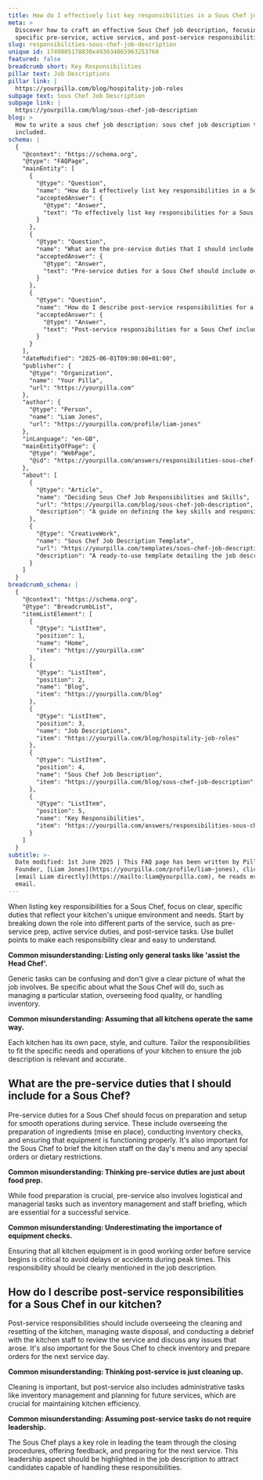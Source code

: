 ```yaml
---
title: How do I effectively list key responsibilities in a Sous Chef job description?
meta: >
  Discover how to craft an effective Sous Chef job description, focusing on
  specific pre-service, active service, and post-service responsibilities.
slug: responsibilities-sous-chef-job-description
unique id: 1749805178830x493034065963253760
featured: false
breadcrumb short: Key Responsibilities
pillar text: Job Descriptions
pillar link: |
  https://yourpilla.com/blog/hospitality-job-roles
subpage text: Sous Chef Job Description
subpage link: |
  https://yourpilla.com/blog/sous-chef-job-description
blog: >
  How to write a sous chef job description: sous chef job description template
  included.
schema: |
  {
    "@context": "https://schema.org",
    "@type": "FAQPage",
    "mainEntity": [
      {
        "@type": "Question",
        "name": "How do I effectively list key responsibilities in a Sous Chef job description?",
        "acceptedAnswer": {
          "@type": "Answer",
          "text": "To effectively list key responsibilities for a Sous Chef, focus on specific duties that reflect your kitchen's unique needs. Break down the role into different service stages such as pre-service preparation, active service duties, and post-service tasks. Clearly detail each responsibility with bullet points, including managing specific stations, overseeing food quality, and handling inventory."
        }
      },
      {
        "@type": "Question",
        "name": "What are the pre-service duties that I should include for a Sous Chef?",
        "acceptedAnswer": {
          "@type": "Answer",
          "text": "Pre-service duties for a Sous Chef should include overseeing the preparation of ingredients (mise en place), conducting inventory checks, and ensuring that kitchen equipment is functioning properly. It's also important for the Sous Chef to brief the kitchen staff on the day's menu and any special orders or dietary restrictions."
        }
      },
      {
        "@type": "Question",
        "name": "How do I describe post-service responsibilities for a Sous Chef in our kitchen?",
        "acceptedAnswer": {
          "@type": "Answer",
          "text": "Post-service responsibilities for a Sous Chef include overseeing the cleaning and resetting of the kitchen, managing waste disposal, and conducting a debrief with the kitchen staff. This role also involves checking inventory and preparing orders for the next service day, highlighting the leadership needed to guide the team through these processes."
        }
      }
    ],
    "dateModified": "2025-06-01T09:00:00+01:00",
    "publisher": {
      "@type": "Organization",
      "name": "Your Pilla",
      "url": "https://yourpilla.com"
    },
    "author": {
      "@type": "Person",
      "name": "Liam Jones",
      "url": "https://yourpilla.com/profile/liam-jones"
    },
    "inLanguage": "en-GB",
    "mainEntityOfPage": {
      "@type": "WebPage",
      "@id": "https://yourpilla.com/answers/responsibilities-sous-chef-job-description"
    },
    "about": [
      {
        "@type": "Article",
        "name": "Deciding Sous Chef Job Responsibilities and Skills",
        "url": "https://yourpilla.com/blog/sous-chef-job-description",
        "description": "A guide on defining the key skills and responsibilities needed in a Sous Chef job description tailored to your kitchen's specific needs."
      },
      {
        "@type": "CreativeWork",
        "name": "Sous Chef Job Description Template",
        "url": "https://yourpilla.com/templates/sous-chef-job-description",
        "description": "A ready-to-use template detailing the job description for a Sous Chef, focusing on responsibilities and skills necessary for effective kitchen management."
      }
    ]
  }
breadcrumb_schema: |
  {
    "@context": "https://schema.org",
    "@type": "BreadcrumbList",
    "itemListElement": [
      {
        "@type": "ListItem",
        "position": 1,
        "name": "Home",
        "item": "https://yourpilla.com"
      },
      {
        "@type": "ListItem",
        "position": 2,
        "name": "Blog",
        "item": "https://yourpilla.com/blog"
      },
      {
        "@type": "ListItem",
        "position": 3,
        "name": "Job Descriptions",
        "item": "https://yourpilla.com/blog/hospitality-job-roles"
      },
      {
        "@type": "ListItem",
        "position": 4,
        "name": "Sous Chef Job Description",
        "item": "https://yourpilla.com/blog/sous-chef-job-description"
      },
      {
        "@type": "ListItem",
        "position": 5,
        "name": "Key Responsibilities",
        "item": "https://yourpilla.com/answers/responsibilities-sous-chef-job-description"
      }
    ]
  }
subtitle: >-
  Date modified: 1st June 2025 | This FAQ page has been written by Pilla
  Founder, [Liam Jones](https://yourpilla.com/profile/liam-jones), click to
  [email Liam directly](https://mailto:liam@yourpilla.com), he reads every
  email.
---
```

When listing key responsibilities for a Sous Chef, focus on clear, specific duties that reflect your kitchen's unique environment and needs. Start by breaking down the role into different parts of the service, such as pre-service prep, active service duties, and post-service tasks. Use bullet points to make each responsibility clear and easy to understand.

**Common misunderstanding: Listing only general tasks like 'assist the Head Chef'.**

Generic tasks can be confusing and don't give a clear picture of what the job involves. Be specific about what the Sous Chef will do, such as managing a particular station, overseeing food quality, or handling inventory.

**Common misunderstanding: Assuming that all kitchens operate the same way.**

Each kitchen has its own pace, style, and culture. Tailor the responsibilities to fit the specific needs and operations of your kitchen to ensure the job description is relevant and accurate.

## What are the pre-service duties that I should include for a Sous Chef?

Pre-service duties for a Sous Chef should focus on preparation and setup for smooth operations during service. These include overseeing the preparation of ingredients (mise en place), conducting inventory checks, and ensuring that equipment is functioning properly. It's also important for the Sous Chef to brief the kitchen staff on the day's menu and any special orders or dietary restrictions.

**Common misunderstanding: Thinking pre-service duties are just about food prep.**

While food preparation is crucial, pre-service also involves logistical and managerial tasks such as inventory management and staff briefing, which are essential for a successful service.

**Common misunderstanding: Underestimating the importance of equipment checks.**

Ensuring that all kitchen equipment is in good working order before service begins is critical to avoid delays or accidents during peak times. This responsibility should be clearly mentioned in the job description.

## How do I describe post-service responsibilities for a Sous Chef in our kitchen?

Post-service responsibilities should include overseeing the cleaning and resetting of the kitchen, managing waste disposal, and conducting a debrief with the kitchen staff to review the service and discuss any issues that arose. It's also important for the Sous Chef to check inventory and prepare orders for the next service day.

**Common misunderstanding: Thinking post-service is just cleaning up.**

Cleaning is important, but post-service also includes administrative tasks like inventory management and planning for future services, which are crucial for maintaining kitchen efficiency.

**Common misunderstanding: Assuming post-service tasks do not require leadership.**

The Sous Chef plays a key role in leading the team through the closing procedures, offering feedback, and preparing for the next service. This leadership aspect should be highlighted in the job description to attract candidates capable of handling these responsibilities.
